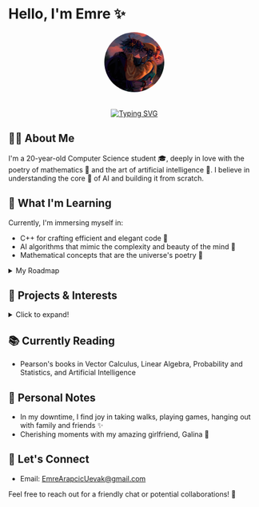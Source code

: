 # Hello, I'm Emre ✨

<div align="center">
  <img src="./Images/sideProfilePicture.jpeg" alt="profile-pic" width="120" height="120" style="border-radius:50%">
  <br>
  <br>

  [![Typing SVG](https://readme-typing-svg.herokuapp.com?size=24&width=600&lines=Contemplating+the+beauty+of+code...;Creating+with+curiosity+and+care+💻;Exploring+the+world+through+algorithms+🌐;Crafting+the+future+of+AI+with+heart+❤️)](https://git.io/typing-svg)
</div>

## 👨‍💻 About Me
I'm a 20-year-old Computer Science student 🎓, deeply in love with the poetry of mathematics 📐 and the art of artificial intelligence 🤖. I believe in understanding the core 🧠 of AI and building it from scratch.

## 🌱 What I'm Learning
Currently, I'm immersing myself in:
- C++ for crafting efficient and elegant code 📝
- AI algorithms that mimic the complexity and beauty of the mind 🧩
- Mathematical concepts that are the universe's poetry 🔮
<details>
<summary>My Roadmap</summary>

### 1. Foundations: 📍Current here 
- **Mathematical Background**: Calculus, Linear Algebra, Probability and Statistics, Vector Calculus, Optimization, Discrete Mathematics.

### 2. Algorithms and Data Handling:
- **Algorithms**: Design and analysis, sorting and searching.
- **Databases**: SQL and NoSQL basics.
- **Data Preprocessing**: Handling missing data, normalization, feature extraction.

### 3. Intermediate AI Concepts:
- **Machine Learning Basics**: Supervised, unsupervised, reinforcement learning.
- **Classic AI Algorithms**: Search algorithms, planning algorithms.

### 4. Advanced AI Concepts:
- **Neural Network Architectures**: CNNs, RNNs, Transformers.
- **Reinforcement Learning**: Q-learning, policy gradient methods.
- **Natural Language Processing**: Tokenization, state-of-the-art models.

### 5. Specialization:
- **Computer Vision**
- **Speech Recognition**
- **Robotics**
- **Advanced NLP & Understanding**
- **Generative Adversarial Networks (GANs)**

### 6. Practical Experience:
- **High-Level Libraries**: TensorFlow, PyTorch, Keras.
- **Real-world Projects**: Digit recognizers, chatbots.
- **Open Source Contributions**

### 7. Complementary Subjects:
- **Ethics in AI**
- **Distributed Systems**
- **Signal Processing**

### 8. Continual Learning and Networking:
- **Conferences and Workshops**
- **Networking**: AI communities, forums.
- **Research**: Academic papers.

</details>

## 🎨 Projects & Interests
<details>

<summary>Click to expand!</summary>

### Planned:
- **Simple Calculator**: Basic arithmetic to advanced calculus operations.
- **Data Visualization Tool**: Using Python for various types of data representations.
- **Matrix Calculator**: Matrix operations, including inversion.
- **Eigenvalue and Eigenvector Visualizer**: For practical applications of linear algebra.
- **Function Plotter with Derivatives**: Visualize functions and their derivatives.
- **Monte Carlo Simulation**: Estimate π using random sampling.

### In Progress:
### Completed:
</details>

## 📚 Currently Reading
- Pearson's books in Vector Calculus, Linear Algebra, Probability and Statistics, and Artificial Intelligence

## 🎵 Personal Notes
- In my downtime, I find joy in taking walks, playing games, hanging out with family and friends ✨
- Cherishing moments with my amazing girlfriend, Galina 💖

## 💌 Let's Connect
- Email: [EmreArapcicUevak@gmail.com](mailto:EmreArapcicUevak@gmail.com)

Feel free to reach out for a friendly chat or potential collaborations! 🌟